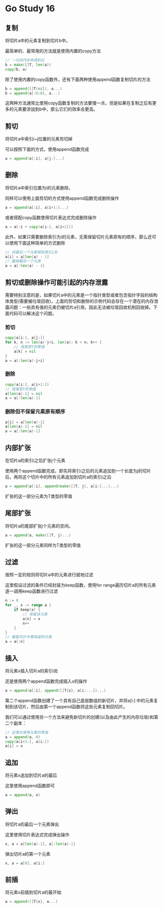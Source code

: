 # Go Study 16


## 复制
将切片a中的元素复制到切片b中。

最简单的、最常用的方法就是使用内置的copy方法
```go
// 一次将内存申请到位
b = make([]T, len(a))
copy(b, a)
```

除了使用内置的copy函数外，还有下面两种使用append函数复制切片的方法
```go
b = append([]T(nil), a...)
b = append(a[:0:0], a...)
```

这两种方法通常比使用copy函数复制的方法要慢一点，但是如果在复制之后有更多的元素要添加到b中，那么它们的效率会更高。

## 剪切
将切片a中索引i~j位置的元素剪切掉

可以按照下面的方式，使用append函数完成
```go
a = append(a[:i], a[j:]...)
```

## 删除
将切片a中索引位置为i的元素删除。

同样可以使用上面剪切的方式使用append函数完成删除操作
```go
a = append(a[:i], a[i+1:]...)
```

或者搭配copy函数使用切片表达式完成删除操作
```go
a = a[:i + copy(a[i:], a[i+1])]
```

此外，如果只需要删除索引为i的元素，无需保留切片元素原有的顺序，那么还可以使用下面这种简单的方式删除
```go
// 将最后一个元素移到索引i处
a[i] = a[len(a) - 1]
// 截掉最后一个元素
a = a[:len(a) - 1]
```

## 剪切或删除操作可能引起的内存泄露
需要特别注意的是，如果切片a中的元素是一个指针类型或者包含指针字段的结构体类型(需要被垃圾回收)，上面的剪切和删除的示例代码会存在一个潜在的内存泄露问题：一些具有值的元素仍被切片a引用，因此无法被垃圾回收机制回收掉。下面代码可以解决这个问题。

### 剪切
```go
copy(a[i:], a[j:])
for k, n := len(a)-j+i, len(a); k < n; k++ {
    // 或类型T的零值
    a[k] = nil
}
a = a[:len(a)-j+i]
```

### 删除
```go
copy(a[i:], a[i+1:])
// 或类型T的零值
a[len(a)-1] = nil
a = a[:len(a)-1]
```

### 删除但不保留元素原有顺序
```go
a[i] = a[len(a)-1]
a[len(a)-1] = nil
a = a[:len(a)-1]
```

## 内部扩张
在切片a的索引i之后扩张j个元素

使用两个append函数完成，即先将索引i之后的元素追加到一个长度为j的切片后，再将这个切片中的所有元素追加到切片a的索引i之后
```go
a = append(a[:i], append(make([]T, j), a[i:]...)...)
```

扩张的这一部分元素为T类型的零值
## 尾部扩张
将切片a的尾部扩张j个元素的空间。
```go
a = append(a, make([]T, j)...)
```

扩张的这一部分元素同样为T类型的零值

## 过滤
按照一定的规则将切片a中的元素进行就地过滤

这里假设过滤的条件已经封装为keep函数，使用for range遍历切片a的所有元素逐一调用keep函数进行过滤
```go
n := 0
for _, x := range a {
    if keep(x) {
        // 保留该元素
        a[n] = x
        n++
    }
}
// 截取切片中需保留的元素
a = a[:n]
```

## 插入
将元素x插入切片a的索引i处

还是使用两个append函数完成插入x的操作
```go
a = append(a[:i], append([]T{x}, a[i:...])...)
```

第二个append函数创建了一个具有自己底层数组的新切片，并将a[i:] 中的元素复制到该切片，然后由第一个append函数将这些元素复制回切片。

我们可以通过使用另一个方法来避免新切片的创建(以及由此产生的内存垃圾)和第二个副本：
```go
// 这里应使用元素的零值
a = append(a, 0)
copy(a[i+1:], a[i:])
a[i] = x
```

## 追加
将元素x追加到切片a的最后

这里使用append函数即可
```go
a = append(a, x)
```

## 弹出
将切片a的最后一个元素弹出

这里使用切片表达式完成弹出操作
```go
x, a = a[len(a)-1], a[:len(a)-1]
```

弹出切片a的第一个元素
```go
x, a = a[0], a[i:]
```

## 前插
将元素x前插到切片a的最开始
```go
a = append([]T{x}, a...)
```
